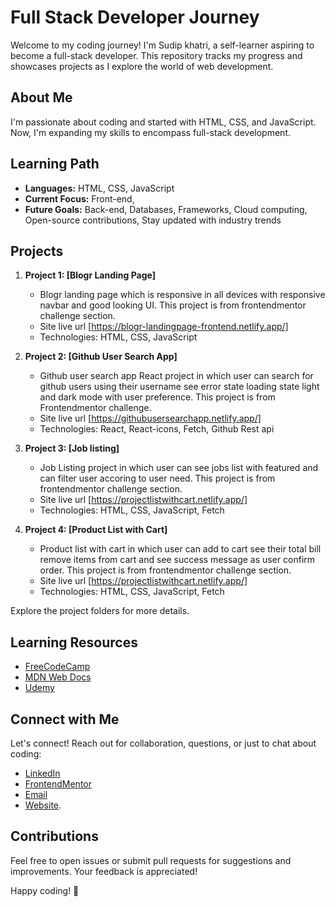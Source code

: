 # Full Stack Developer Journey

Welcome to my coding journey! I'm Sudip khatri, a self-learner aspiring to become a full-stack developer. This repository tracks my progress and showcases projects as I explore the world of web development.

## About Me

I'm passionate about coding and started with HTML, CSS, and JavaScript. Now, I'm expanding my skills to encompass full-stack development.

## Learning Path

- **Languages:** HTML, CSS, JavaScript
- **Current Focus:** Front-end, 
- **Future Goals:** Back-end, Databases, Frameworks, Cloud computing, Open-source contributions, Stay updated with industry trends

## Projects

1. **Project 1: [Blogr Landing Page]**
   - Blogr landing page which is responsive in all devices with responsive navbar and good looking UI. This project is from frontendmentor challenge section.
   - Site live url [https://blogr-landingpage-frontend.netlify.app/]
   - Technologies: HTML, CSS, JavaScript

2. **Project 2: [Github User Search App]**
   - Github user search app React project in which user can search for github users using their username see error state loading state light and dark mode with user preference. This project is from Frontendmentor challenge.
   - Site live url [https://githubusersearchapp.netlify.app/]
   - Technologies: React, React-icons, Fetch, Github Rest api
     
3. **Project 3: [Job listing]**
   - Job Listing project in which user can see jobs list with featured and can filter user accoring to user need. This project is from frontendmentor challenge section.
   - Site live url [https://projectlistwithcart.netlify.app/]
   - Technologies: HTML, CSS, JavaScript, Fetch
     
4. **Project 4: [Product List with Cart]**
   - Product list with cart in which user can add to cart see their total bill remove items from cart and see success message as user confirm order. This project is from frontendmentor challenge section.
   - Site live url [https://projectlistwithcart.netlify.app/]
   - Technologies: HTML, CSS, JavaScript, Fetch
  


Explore the project folders for more details.

## Learning Resources

- [FreeCodeCamp](https://www.freecodecamp.org/)
- [MDN Web Docs](https://developer.mozilla.org/)
- [Udemy](https://www.udemy.com/)

## Connect with Me

Let's connect! Reach out for collaboration, questions, or just to chat about coding:

- [LinkedIn](https://www.linkedin.com/in/sudip-khatri-a72a6a27b/)
- [FrontendMentor](https://www.frontendmentor.io/profile/SudipKhatri036)
- [Email](mailto:sudipkhatri036@gmail.com)
- [Website](https://sudipkhatri.netlify.app/).

## Contributions

Feel free to open issues or submit pull requests for suggestions and improvements. Your feedback is appreciated!

Happy coding! 🚀

